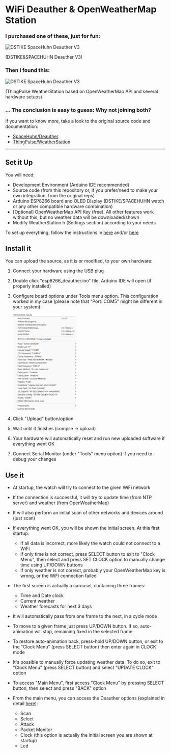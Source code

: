 # WiFi Deauther & OpenWeatherMap Station

### I purchased one of these, just for fun:

<img src='https://dstike.com/cdn/shop/files/1_4760f1d1-5786-4742-acdf-baf2bdcb974f_1024x1024@2x.jpg' alt='DSTIKE SpaceHuhn Deauther V3' width='200' />

(DSTIKE&SPACEHUHN Deauther V3)

### Then I found this:


<img src='https://thingpulse.com/wp-content/uploads/2018/01/CurrentWeather.jpg' alt='DSTIKE SpaceHuhn Deauther V3' width='200' />

(ThingPulse WeatherStation based on OpenWeatherMap API and several hardware setups)



### ... The conclusion is easy to guess: Why not joining both?




If you want to know more, take a look to the original source code and documentation:

- [SpaceHuhn/Deauther](https://github.com/SpacehuhnTech/esp8266_deauther)
- [ThingPulse/WeatherStation](https://github.com/ThingPulse/esp8266-weather-station/tree/master)


---

## Set it Up

You will need:

- Development Environment (Arduino IDE recommended)
- Source code (from this repository or, if you prefer/need to make your own integration, from the original reps)
- Arduino ESP8266 board and OLED Display (DSTIKE/SPACEHUHN watch or any other compatible hardware combination)
- [Optional] OpenWeatherMap API Key (free). All other features work without this, but no weather data will be downloaded/shown
- Modify WeatherStation.h (Settings section) according to your needs

To set up everything, follow the instructions in [here](https://deauther.com/docs/diy/installation-arduino) and/or [here](https://docs.thingpulse.com/how-tos/Arduino-IDE-for-ESP8266/)

## Install it

You can upload the source, as it is or modified, to your own hardware:

1. Connect your hardware using the USB plug
2. Double click "esp8266_deauther.ino" file. Arduino IDE will open (if properly installed)
3. Configure board options under Tools menu option. This configuration worked in my case (please note that "Port: COM5" might be different in your system):

     <img src='Configuration.png' alt='Arduino IDE Configuration' width='200' />

4. Click "Upload" button/option
5. Wait until it finishes (compile -> upload)
6. Your hardware will automatically reset and run new uploaded software if everything went OK
7. Connect Serial Monitor (under "Tools" menu option) if you need to debug your changes

## Use it

- At startup, the watch will try to connect to the given WiFi network

- If the connection is successful, it will try to update time (from NTP server) and weather (from OpenWeatherMap)

- It will also perform an initial scan of other networks and devices around (just scan)

- If everything went OK, you will be shown the initial screen. At this first startup:

    - If all data is incorrect, more likely the watch could not connect to a WiFi
    - If only time is not correct, press SELECT button to exit to "Clock Menu", then select and press SET CLOCK option to manually change time using UP/DOWN buttons
    - If only weather is not correct, probably your OpenWeatherMap key is wrong, or the WiFi connection failed

- The first screen is actually a carousel, containing three frames:

    - Time and Date clock
    - Current weather
    - Weather forecasts for next 3 days

- It will automatically pass from one frame to the next, in a cycle mode

- To move to a given frame just press UP/DOWN button. If so, auto-animation will stop, remaining fixed in the selected frame

- To restore auto-animation back, press-hold UP/DOWN button, or exit to the "Clock Menu" (press SELECT button) then enter again in CLOCK mode

- It's possible to manually force updating weather data. To do so, exit to "Clock Menu" (press SELECT button) and select "UPDATE CLOCK" option 

- To access "Main Menu", first access "Clock Menu" by pressing SELECT button, then select and press "BACK" option

- From the main menu, you can access the Deauther options (explained in detail [here](https://deauther.com/docs/diy/installation-arduino)):

    - Scan
    - Select
    - Attack
    - Packet Monitor
    - Clock (this option is actually the initial screen you are shown at startup)
    - Led
